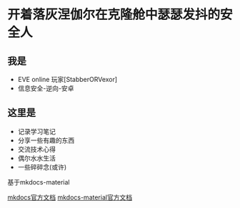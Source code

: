 # 开着落灰涅伽尔在克隆舱中瑟瑟发抖的安全人

## 我是
- EVE online 玩家[StabberORVexor]
- 信息安全-逆向-安卓

## 这里是
- 记录学习笔记
- 分享一些有趣的东西
- 交流技术心得
- 偶尔水水生活
- 一些碎碎念(或许)

基于mkdocs-material

[mkdocs官方文档](https://mkdocs.org.cn/) [mkdocs-material官方文档](https://squidfunk.github.io/mkdocs-material/)